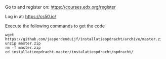 Go to and register on:
https://courses.edx.org/register

Log in at:
https://cs50.io/


Execute the following commands to get the code
```
wget https://github.com/jasperdenduijf/installatieopdracht/archive/master.zip
unzip master.zip
rm -f master.zip
cd installatieopdracht-master/instalatieopdracht/opdracht/

```
